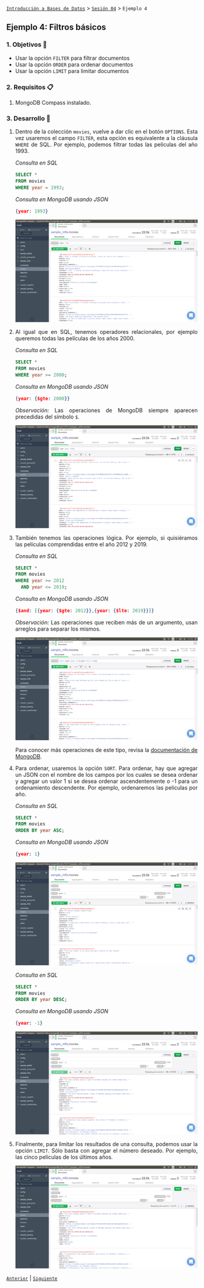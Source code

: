 [`Introducción a Bases de Datos`](../../Readme.md) > [`Sesión 04`](../Readme.md) > `Ejemplo 4`

## Ejemplo 4: Filtros básicos

<div style="text-align: justify;">

### 1. Objetivos :dart:

- Usar la opción `FILTER` para filtrar documentos
- Usar la opción `ORDER` para ordenar documentos
- Usar la opción `LIMIT` para limitar documentos

### 2. Requisitos :clipboard:

1. MongoDB Compass instalado.

### 3. Desarrollo :rocket:

1. Dentro de la colección `movies`, vuelve a dar clic en el botón `OPTIONS`.  Esta vez usaremos el campo `FILTER`, esta opción es equivalente a la cláusula `WHERE` de SQL. Por ejemplo, podemos filtrar todas las películas del año 1993.

   *Consulta en SQL*
  
   ```sql
   SELECT *
   FROM movies
   WHERE year = 1993;
   ```
  
   *Consulta en MongoDB usando JSON*
  
   ```json
   {year: 1993}
   ```

    ![imagen](imagenes/s4e31.png)

2. Al igual que en SQL, tenemos operadores relacionales, por ejemplo queremos todas las películas de los años 2000.

   *Consulta en SQL*
   
   ```sql
   SELECT *
   FROM movies
   WHERE year >= 2000;
   ```
   
   *Consulta en MongoDB usando JSON*
   
   ```json
   {year: {$gte: 2000}}
   ```
   
   *Observación:* Las operaciones de MongoDB siempre aparecen precedidas del símbolo `$`.
   
   ![imagen](imagenes/s4e32.png)

3. También tenemos las operaciones lógica. Por ejemplo, si quisiéramos las películas comprendidas entre el año 2012 y 2019.

   *Consulta en SQL*
   
   ```sql
   SELECT *
   FROM movies
   WHERE year >= 2012
     AND year <= 2019;
   ```
   
   *Consulta en MongoDB usando JSON*
   
   ```json
   {$and: [{year: {$gte: 2012}},{year: {$lte: 2019}}]}
   ```
   
   *Observación:* Las operaciones que reciben más de un argumento, usan arreglos para separar los mismos.

   ![imagen](imagenes/s4e33.png)
   
   Para conocer más operaciones de este tipo, revisa la [documentación de MongoDB](https://docs.mongodb.com/manual/reference/operator/query/). 
   
4. Para ordenar, usaremos la opción `SORT`. Para ordenar, hay que agregar un JSON con el nombre de los campos por los cuales se desea ordenar y agregar un valor 1 si se desea ordenar ascendentemente o -1 para un ordenamiento descendente. Por ejemplo, ordenaremos las películas por año.

   *Consulta en SQL*

   ```sql
   SELECT *
   FROM movies
   ORDER BY year ASC;
   ```
   
   *Consulta en MongoDB usando JSON*
   
   ```json
   {year: 1}
   ```
   
   ![imagen](imagenes/s4e34.png)
   
    *Consulta en SQL*

   ```sql
   SELECT *
   FROM movies
   ORDER BY year DESC;
   ```
   
   *Consulta en MongoDB usando JSON*
   
   ```json
   {year: -1}
   ```
   
   ![imagen](imagenes/s4e35.png)
   
5. Finalmente, para limitar los resultados de una consulta, podemos usar la opción `LIMIT`. Sólo basta con agregar el número deseado. Por ejemplo, las cinco películas de los últimos años.

   ![imagen](imagenes/s4e36.png)

[`Anterior`](../Readme.md#filtros-básicos) | [`Siguiente`](../Reto-02/Readme.md)

</div>
